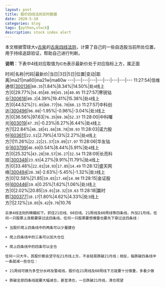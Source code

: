 ```yaml
---
layout: post
title: 股价四线法则实时数据
date: 2020-5-10
categories: blog
tags: [python,stock]
description: stock index alert
---
```



本文根据雪球大v[古泉](https://xueqiu.com/u/7148646888)的[古泉四线法则](https://xueqiu.com/7148646888/130498192)，计算了自己的一些自选股当前所处位置，用于持续追踪验证，帮助自己进行判断。

**说明**：下表中4线对应取值为`红色`表示最新价处于对应指标上方，属正面

时间|名称|代码|最新价|当日|3日|5日|位置|变动|距离|ma21|ma60|ma21w|ma60w
---|---|---|---|---|---|---|---|---
11:27:54|信维通信|[300136](https://xueqiu.com/S/SZ300136)|`60.35`|1.84%|8.34%|14.50%|处`4`线上方|0|29.77%|`54.05`|`48.99`|`45.16`|`40.05`
11:27:57|寒锐钴业|[300618](https://xueqiu.com/S/SZ300618)|`89.2`|4.39%|19.41%|15.38%|处`4`线上方|0|44.52%|`71.05`|`60.77`|`56.70`|`60.13`
11:27:57|中科创达|[300496](https://xueqiu.com/S/SZ300496)|`96.08`|-1.95%|-0.96%|-3.04%|处`3`线上方|0|36.56%|97.63|`76.35`|`69.36`|`52.37`
11:28:00|中科曙光|[603019](https://xueqiu.com/S/SH603019)|`47.35`|-0.23%|6.27%|6.44%|处`4`线上方|1|22.84%|`46.18`|`41.66`|`38.78`|`30.93`
11:28:03|诺力股份|[603611](https://xueqiu.com/S/SH603611)|`22.51`|2.79%|4.13%|2.27%|处`4`线上方|1|11.26%|`22.22`|`21.37`|`19.89`|`17.97`
11:28:06|华友钴业|[603799](https://xueqiu.com/S/SH603799)|`46.69`|0.54%|8.44%|5.91%|处`4`线上方|0|25.32%|`43.28`|`38.57`|`36.27`|`32.54`
11:28:09|长亮科技|[300348](https://xueqiu.com/S/SZ300348)|`23.93`|4.27%|9.91%|11.79%|处`4`线上方|0|33.48%|`22.01`|`18.93`|`17.85`|`14.49`
11:28:12|盛天网络|[300494](https://xueqiu.com/S/SZ300494)|`20.38`|-2.63%|-5.45%|-1.32%|处`3`线上方|0|12.58%|21.85|`19.65`|`17.48`|`14.90`
11:28:15|金证股份|[600446](https://xueqiu.com/S/SH600446)|`19.8`|0.25%|1.62%|1.06%|处`3`线上方|0|2.02%|20.85|`19.01`|`18.32`|`19.63`
11:28:18|赢时胜|[300377](https://xueqiu.com/S/SZ300377)|`10.17`|1.80%|4.62%|4.33%|处`3`线上方|1|2.12%|`10.05`|`9.42`|`9.70`|10.76

```
古泉4线法则的精髓如下。抓住21日线、60日线、21周线及60周线等四条线，外加21月线，任何一只股票上涨都要穿过这四条线，任何一只股票要想爆雷也要先下穿过这四条线：

+ 当股价爬上四条线中的两条可以少量建仓

+ 爬上四条线中的三条可以加大仓位

+ 爬上四条线中的四条可以全仓

任何一只大牛，其股价都会坚守在21月线上方，不会轻易跌破21月线；相反，每跌破四条线中一条就减一些仓位：

+ 21周线可做为多空分水岭及警戒线，股价在21周线及60周线下方就要十分慎重，多看少做

+ 跌破全部四条线就要大幅减仓，甚至清仓，一旦跌破21月线，清仓观望
```